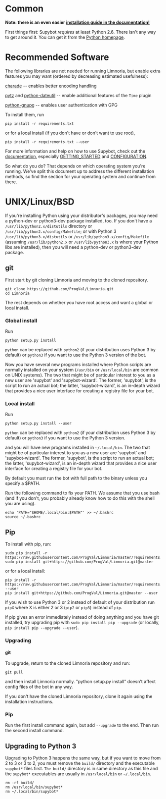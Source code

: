 # Common

**Note: there is an even easier [installation guide in the documentation!](http://doc.supybot.aperio.fr/en/latest/use/install.html)**

First things first: Supybot *requires* at least Python 2.6.  There
isn't any way to get around it.  You can get it from the [Python homepage].

[Python homepage]:http://python.org/

# Recommended Software

The following libraries are not needed for running Limnoria, but enable
extra features you may want (ordered by decreasing estimated usefulness):

[charade] -- enables better encoding handling

[pytz] and [python-dateutil] -- enable additional features of the `Time` plugin

[python-gnupg] -- enables user authentication with GPG

[charade]:https://pypi.python.org/pypi/charade
[pytz]:https://pypi.python.org/pypi/pytz
[python-dateutil]:https://pypi.python.org/pypi/python-dateutil
[python-gnupg]:https://pypi.python.org/pypi/python-gnupg

To install them, run 

`pip install -r requirements.txt`

or for a local install (if you don't have or don't want to use root), 

`pip install -r requirements.txt --user`

For more information and help on how to use Supybot, check out
the [documentation], especially [GETTING_STARTED] and
[CONFIGURATION].

[documentation]:http://doc.supybot.aperio.fr/en/latest/use/index.html
[GETTING_STARTED]:http://doc.supybot.aperio.fr/en/latest/use/getting_started.html
[CONFIGURATION]:http://doc.supybot.aperio.fr/en/latest/use/configuration.html

So what do you do?  That depends on which operating system you're
running.  We've split this document up to address the different installation
methods, so find the section for your operating system and continue
from there.

# UNIX/Linux/BSD

If you're installing Python using your distributor's packages, you may
need a python-dev or python3-dev package installed, too.  If you don't have
a `/usr/lib/python2.x/distutils` directory or 
`/usr/lib/python2.x/config/Makefile`; or with Python 3 
`/usr/lib/python3.x/distutils` or `/usr/lib/python3.x/config/Makefile` (assuming `/usr/lib/python2.x` or `/usr/lib/python3.x` is where your Python 
libs are installed), then you will need a python-dev or python3-dev package.

## git

First start by git cloning Limnoria and moving to the cloned repository.

```
git clone https://github.com/ProgVal/Limnoria.git
cd Limnoria
```

The rest depends on whether you have root access and want a global or local install.

### Global install

Run

```
python setup.py install
```

`python` can be replaced with `python2` (if your distribution 
uses Python 3 by default) or `python3` if you want to use the Python 3 
version of the bot.

Now you have several new programs installed where Python scripts are normally
installed on your system (`/usr/bin` or `/usr/local/bin` are common on
UNIX systems).  The two that might be of particular interest to you as a
new user are 'supybot' and 'supybot-wizard'.  The former, 'supybot', is
the script to run an actual bot; the latter, 'supybot-wizard', is an
in-depth wizard that provides a nice user interface for creating a
registry file for your bot.

### Local install

Run

```
python setup.py install --user
```

`python` can be replaced with `python2` (if your distribution 
uses Python 3 by default) or `python3` if you want to use the Python 3 
version.

and you will have new programs installed in `~/.local/bin`. The two that might be of particular interest to you as a
new user are 'supybot' and 'supybot-wizard'.  The former, 'supybot', is
the script to run an actual bot; the latter, 'supybot-wizard', is an
in-depth wizard that provides a nice user interface for creating a
registry file for your bot.

By default you must run the bot with full path to the binary unless you specify a $PATH.

Run the following command to fix your PATH. We assume that you use bash 
(and if you don't, you probably already know how to do this with the shell you are using).

```
echo 'PATH="$HOME/.local/bin:$PATH"' >> ~/.bashrc
source ~/.bashrc
```

## Pip

To install with pip, run:

```
sudo pip install -r https://raw.githubusercontent.com/ProgVal/Limnoria/master/requirements.txt
sudo pip install git+https://github.com/ProgVal/Limnoria.git@master
```

or for a local install:

```
pip install -r https://raw.githubusercontent.com/ProgVal/Limnoria/master/requirements.txt --user
pip install git+https://github.com/ProgVal/Limnoria.git@master --user
```

If you wish to use Python 3 or 2 instead of default of your distribution 
run `pipX` where X is either 2 or 3 (`pip2` or `pip3`) instead of `pip`.

If pip gives an error immediately instead of doing anything and you have git installed, try upgrading pip with `sudo pip install pip --upgrade` (or locally, `pip install pip --upgrade --user`).

### Upgrading

#### git

To upgrade, return to the cloned Limnoria repository and run:

```
git pull
```

and then install Limnoria normally. "python setup.py install" doesn't affect config files of the bot in any way.

If you don't have the cloned Limnoria repository, clone it again using the installation instructions.

### Pip

Run the first install command again, but add `--upgrade` to the 
end. Then run the second install command.

## Upgrading to Python 3

Upgrading to Python 3 happens the same way, but if you want to move from 2 to 3 
or 3 to 2, you must remove the `build/` directory and the executable 
`supybot*` files first. `The build/` directory is in same directory as this 
file and the `supybot*` executables are usually in `/usr/local/bin` or `~/.local/bin`.

```
rm -rf build/
rm /usr/local/bin/supybot*
rm ~/.local/bin/supybot*
```
